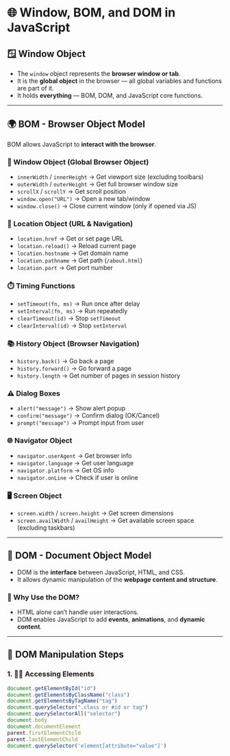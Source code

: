 # 🌐 Window, BOM, and DOM in JavaScript

## 🪟 Window Object

- The `window` object represents the **browser window or tab**.
- It is the **global object** in the browser — all global variables and functions are part of it.
- It holds **everything** — BOM, DOM, and JavaScript core functions.

---

## 🌍 BOM - Browser Object Model

BOM allows JavaScript to **interact with the browser**.

### 🔳 Window Object (Global Browser Object)
- `innerWidth` / `innerHeight` → Get viewport size (excluding toolbars)
- `outerWidth` / `outerHeight` → Get full browser window size
- `scrollX` / `scrollY` → Get scroll position
- `window.open("URL")` → Open a new tab/window
- `window.close()` → Close current window (only if opened via JS)

### 📍 Location Object (URL & Navigation)
- `location.href` → Get or set page URL
- `location.reload()` → Reload current page
- `location.hostname` → Get domain name
- `location.pathname` → Get path (`/about.html`)
- `location.port` → Get port number

### ⏱️ Timing Functions
- `setTimeout(fn, ms)` → Run once after delay
- `setInterval(fn, ms)` → Run repeatedly
- `clearTimeout(id)` → Stop `setTimeout`
- `clearInterval(id)` → Stop `setInterval`

### 📚 History Object (Browser Navigation)
- `history.back()` → Go back a page
- `history.forward()` → Go forward a page
- `history.length` → Get number of pages in session history

### ⚠️ Dialog Boxes
- `alert("message")` → Show alert popup
- `confirm("message")` → Confirm dialog (OK/Cancel)
- `prompt("message")` → Prompt input from user

### 🌐 Navigator Object
- `navigator.userAgent` → Get browser info
- `navigator.language` → Get user language
- `navigator.platform` → Get OS info
- `navigator.onLine` → Check if user is online

### 🖥️ Screen Object
- `screen.width` / `screen.height` → Get screen dimensions
- `screen.availWidth` / `availHeight` → Get available screen space (excluding taskbars)

---

## 📄 DOM - Document Object Model

- DOM is the **interface** between JavaScript, HTML, and CSS.
- It allows dynamic manipulation of the **webpage content and structure**.

### 🧠 Why Use the DOM?
- HTML alone can’t handle user interactions.
- DOM enables JavaScript to add **events**, **animations**, and **dynamic content**.

---

## 🧩 DOM Manipulation Steps

### 1. 🕵️‍♂️ Accessing Elements
```js
document.getElementById("id")
document.getElementsByClassName("class")
document.getElementsByTagName("tag")
document.querySelector(".class or #id or tag")
document.querySelectorAll("selector")
document.body
document.documentElement
parent.firstElementChild
parent.lastElementChild
document.querySelector('element[attribute="value"]')
